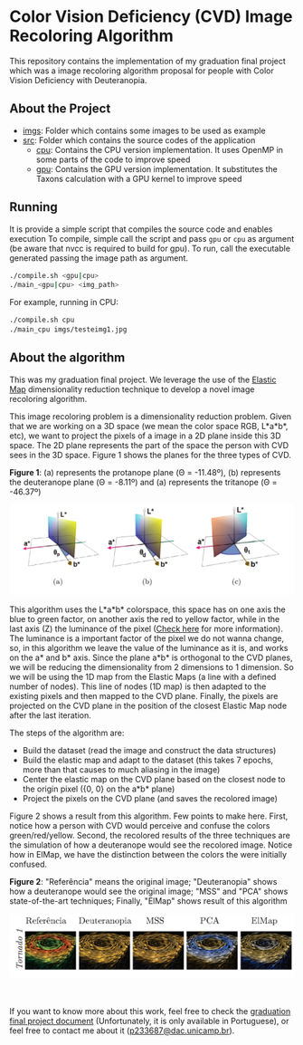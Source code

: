 # **Color Vision Deficiency (CVD) Image Recoloring Algorithm**

This repository contains the implementation of my graduation final project which was a image recoloring algorithm proposal for people with Color Vision Deficiency with Deuteranopia. 

## **About the Project**
* [imgs](/imgs): Folder which contains some images to be used as example
* [src](/src): Folder which contains the source codes of the application
  * [cpu](/src/cpu/): Contains the CPU version implementation. It uses OpenMP in some parts of the code to improve speed
  * [gpu](/src/gpu/): Contains the GPU version implementation. It substitutes the Taxons calculation with a GPU kernel to improve speed

## **Running**
It is provide a simple script that compiles the source code and enables execution
To compile, simple call the script and pass `gpu` or `cpu` as argument (be aware that nvcc is required to build for gpu). To run, call the executable generated passing the image path as argument.
```bash
./compile.sh <gpu|cpu>
./main_<gpu|cpu> <img_path>
```
For example, running in CPU:
```bash
./compile.sh cpu
./main_cpu imgs/testeimg1.jpg
```

## **About the algorithm**
This was my graduation final project. We leverage the use of the [Elastic Map](http://bioinfo-out.curie.fr/projects/elmap/) dimensionality reduction technique to develop a novel image recoloring algorithm.

This image recoloring problem is a dimensionality reduction problem. Given that we are working on a 3D space (we mean the color space RGB, L\*a\*b\*, etc), we want to project the pixels of a image in a 2D plane inside this 3D space. The 2D plane represents the part of the space the person with CVD sees in the 3D space. Figure 1 shows the planes for the three types of CVD.

**Figure 1**: (a) represents the protanope plane (&Theta; = -11.48º), (b) represents the deuteranope plane (&Theta; = -8.11º) and (a) represents the tritanope (&Theta; = -46.37º) 

<div align="center"><img src="imgs/cvd-planes.png" width="600px"></div>

This algorithm uses the L\*a\*b\* colorspace, this space has on one axis the blue to green factor, on another axis the red to yellow factor, while in the last axis (Z) the luminance of the pixel ([Check here](https://en.wikipedia.org/wiki/CIELAB_color_space) for more information). The luminance is a important factor of the pixel we do not wanna change, so, in this algorithm we leave the value of the luminance as it is, and works on the a\* and b\* axis. Since the plane a\*b\* is orthogonal to the CVD planes, we will be reducing the dimensionality from 2 dimensions to 1 dimension. So we will be using the 1D map from the Elastic Maps (a line with a defined number of nodes). This line of nodes (1D map) is then adapted to the existing pixels and then mapped to the CVD plane. Finally, the pixels are projected on the CVD plane in the position of the closest Elastic Map node after the last iteration.

The steps of the algorithm are:
    
* Build the dataset (read the image and construct the data structures)
* Build the elastic map and adapt to the dataset (this takes 7 epochs, more than that causes to much aliasing in the image)
* Center the elastic map on the CVD plane based on the closest node to the origin pixel ({0, 0} on the a\*b\* plane)
* Project the pixels on the CVD plane (and saves the recolored image)

Figure 2 shows a result from this algorithm. Few points to make here. First, notice how a person with CVD would perceive and confuse the colors green/red/yellow. Second, the recolored results of the three techniques are the simulation of how a deuteranope would see the recolored image. Notice how in ElMap, we have the distinction between the colors the were initially confused.

**Figure 2**: "Referência" means the original image; "Deuteranopia" shows how a deuteranope would see the original image; "MSS" and "PCA" shows state-of-the-art techniques; Finally, "ElMap" shows result of this algorithm
<div align="center"><img  src="imgs/example.png" width="800px"></div>

<br><br>
If you want to know more about this work, feel free to check the [graduation final project document](https://repositorio.ufsc.br/bitstream/handle/123456789/192338/TCCFinal.pdf?sequence=1) (Unfortunately, it is only available in Portuguese), or feel free to contact me about it (p233687@dac.unicamp.br). 
